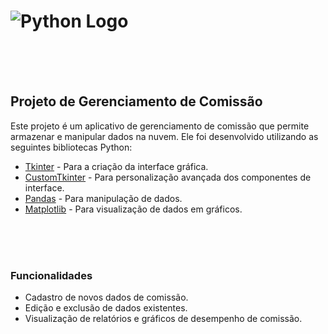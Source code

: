 
# ![Python Logo](https://www.python.org/static/community_logos/python-logo-generic.svg)
<br>
<br>
<br>

## Projeto de Gerenciamento de Comissão

Este projeto é um aplicativo de gerenciamento de comissão que permite armazenar e manipular dados na nuvem. Ele foi desenvolvido utilizando as seguintes bibliotecas Python:

- [Tkinter](https://docs.python.org/3/library/tkinter.html) - Para a criação da interface gráfica.
- [CustomTkinter](https://github.com/codeslash21/customtkinter) - Para personalização avançada dos componentes de interface.
- [Pandas](https://pandas.pydata.org/) - Para manipulação de dados.
- [Matplotlib](https://matplotlib.org/) - Para visualização de dados em gráficos.

<br>
<br>
<br>

### Funcionalidades
- Cadastro de novos dados de comissão.
- Edição e exclusão de dados existentes.
- Visualização de relatórios e gráficos de desempenho de comissão.

